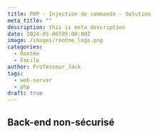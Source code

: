```yaml
---
title: PHP - Injection de commande - Solution
meta_title: ""
description: this is meta description
date: 2024-05-06T05:00:00Z
image: /images/rootme_logo.png
categories:
  - Rootme
  - Facile
author: Professeur_Jack
tags:
  - web-server
  - php
draft: true
---
```

## Back-end non-sécurisé

